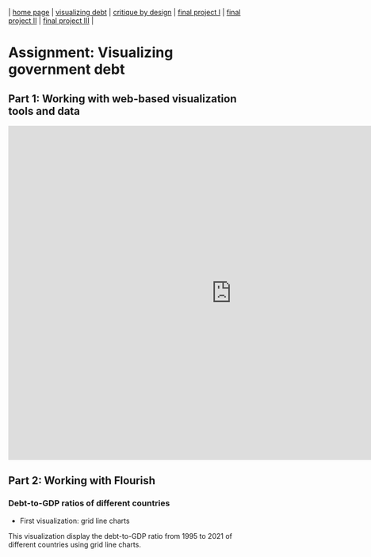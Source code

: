 | [home page](https://cmustudent.github.io/tswd-portfolio-templates/) | [visualizing debt](visualizing-government-debt) | [critique by design](critique-by-design) | [final project I](final-project-part-one) | [final project II](final-project-part-two) | [final project III](final-project-part-three) |

# Assignment: Visualizing government debt

## Part 1: Working with web-based visualization tools and data

<iframe src="https://data.oecd.org/chart/6Y2T" width="900" height="675" style="border: 0" mozallowfullscreen="true" webkitallowfullscreen="true" allowfullscreen="true"><a href="https://data.oecd.org/chart/6Y2T" target="_blank">OECD Chart: General government debt, Total, % of GDP, Annual, 2021</a></iframe>

## Part 2: Working with Flourish

### Debt-to-GDP ratios of different countries

- First visualization: grid line charts

This visualization display the debt-to-GDP ratio from 1995 to 2021 of different countries using grid line charts. 

<div class="flourish-embed flourish-chart" data-src="visualisation/12596848"><script src="https://public.flourish.studio/resources/embed.js"></script></div>



